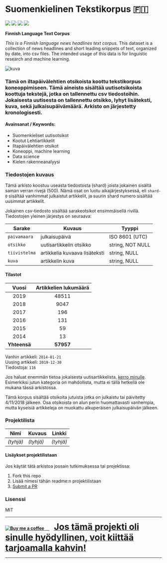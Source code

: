 # Suomenkielinen Tekstikorpus 🇫🇮 

<img src='https://img.shields.io/github/commit-activity/m/nkrusch/fi-news-corpus' /> <img src='https://img.shields.io/github/last-commit/nkrusch/fi-news-corpus' /> <img src="https://img.shields.io/github/issues/nkrusch/fi-news-corpus" /> <img src='https://img.shields.io/github/repo-size/nkrusch/fi-news-corpus' />

**Finnish Language Text Corpus**

*This is a Finnish language news headlines text corpus.* This dataset is a collection of news headlines and short leading snippets of text, organized by date, into csv files. The intended usage of this data is for linguistic research and machine learning.

<img src='https://i.imgur.com/KlXF2d8.png' alt='kuva' />

### Tämä on iltapäivälehtien otsikoista koottu tekstikorpus koneoppimiseen. Tämä aineisto sisältää uutisotsikoista koottuja tekstejä, jotka on tallennettu csv tiedostoihin. Jokaisesta uutisesta on tallennettu otsikko, lyhyt lisäteksti, kuva, sekä julkaisupäivämäärä. Arkisto on järjestetty kronologisesti.

#### Avainsanat / Keywords:

- Suomenkieliset uutisotsikot
- Kootut Lehtiartikkelit
- Iltapäivälehtien otsikot
- Koneoppi, machine learning
- Data science
- Kielen rakenneanalyysi

### Tiedostojen kuvaus

Tämä arkisto koostuu useasta tiedostosta (shard) joista jokainen sisältä saman verran rivejä (500). Nämä osat on luotu aikajärjestyksessä, eli `shard-0` sisältää vanhimmat julkaistut artikkelit, ja suurin shard numero sisältää uusimmat artikkelit. 
 
Jokainen csv-tiedosto sisältää sarakeotsikot ensimmäisellä rivillä. Tiedostojen yleinen järjestys on seuraava:

| Sarake | Kuvaus | Tyyppi | 
| --- | --- | --- | 
|`paivamaara` | julkaisupäivä | ISO 8601 (UTC) |
|`otsikko` | uutisartikkelin otsikko | string, NOT NULL |
|`tiivistelma` | artikkelia kuvaava lisäteksti | string, NULL |
|`kuva` | artikkelin kuva | string, NULL |


#### Tilastot

| Vuosi | Artikkelien lukumäärä |
| :---: | :---: |
| 2019 | 48511 |
| 2018 | 9047 |
| 2017 | 196 |
| 2016 | 131 |
| 2015 | 59 |
| 2014 | 13 |
| **Yhteensä** | **57957** |

Vanhin artikkeli: `2014-01-21` <br/>
Uusing artikkeli: `2019-12-30` <br/>
Tiedostoja: `116`

Jos haluat enemmän tietoa jokaisesta uutisartikkelista, [kerro minulle](https://github.com/nkrusch/fi-news-corpus/issues). Esimerkiksi jutun kategoria on mahdollista, mutta ei tällä hetkellä ole mukana tässä arkistossa.

Tämä korpus sisältää otsikoita jutuista jotka on julkaistu tai päivitetty 4/11/2018 jälkeen. Osa otsikoista on alun perin huomattavasti vanhempia, mutta kyseisiä artikkeleja on muokattu alkuperäisen julkaisupäivän jälkeen. 

### Projektilista

Nimi | Kuvaus | Linkki
--- | --- | ---
*(tyhjä)* | *(tyhjä)* | *(tyhjä)*


#### Lisäykset projektilistaan 
 
Jos käytät tätä arkistoa jossain tutkimuksessa tai projektissa:

1. Fork this repo
2. Lisää nimesi tähän readme:n projektilistaan 
3. [Submit a PR](https://github.com/nkrusch/fi-news-corpus/pulls)

### Lisenssi

MIT

---
<strong><a class="bmc-button" target="_blank" href="https://www.buymeacoffee.com/1v42xMF"><img src="https://cdn.buymeacoffee.com/buttons/bmc-new-btn-logo.svg" alt="Buy me a coffee"> &nbsp; &nbsp; <span style="margin-left:15px;font-size:28px !important;">Jos tämä projekti oli sinulle hyödyllinen, voit kiittää tarjoamalla kahvin!</span></a></strong>

---

